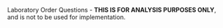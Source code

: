 Laboratory Order Questions - **THIS IS FOR ANALYSIS PURPOSES ONLY**, and is not to be used for implementation.

